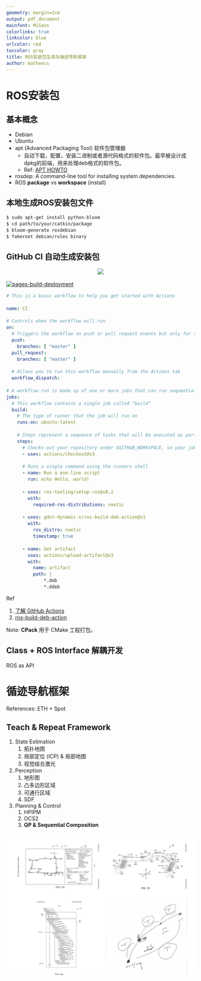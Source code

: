 ```yaml
---
geometry: margin=2cm
output: pdf_document
mainfont: MiSans
colorlinks: true
linkcolor: blue
urlcolor: red
toccolor: gray
title: ROS安装包生成与循迹导航框架
author: matheecs
---
```


# ROS安装包

## 基本概念

- Debian
- Ubuntu
- apt (Advanced Packaging Tool) 软件包管理器
  - 自动下载，配置，安装二进制或者源代码格式的软件包。最早被设计成dpkg的前端，用来处理deb格式的软件包。
  - Ref: [APT HOWTO](https://www.debian.org/doc/manuals/apt-howto/index.zh-cn.html#contents)
- rosdep: A command-line tool for installing system dependencies.
- ROS **package** vs **workspace** (install)

## 本地生成ROS安装包文件

```bash
$ sudo apt-get install python-bloom
$ cd path/to/your/catkin/package
$ bloom-generate rosdebian
$ fakeroot debian/rules binary
```

## GitHub CI 自动生成安装包

<p align="center">
  <img src="https://docs.github.com/assets/cb-25535/images/help/images/overview-actions-simple.png" width="500"/>
</p>

[![pages-build-deployment](https://github.com/matheecs/matheecs.github.io/actions/workflows/pages/pages-build-deployment/badge.svg)](https://github.com/matheecs/matheecs.github.io/actions/workflows/pages/pages-build-deployment)

```yaml
# This is a basic workflow to help you get started with Actions

name: CI

# Controls when the workflow will run
on:
  # Triggers the workflow on push or pull request events but only for the "master" branch
  push:
    branches: [ "master" ]
  pull_request:
    branches: [ "master" ]

  # Allows you to run this workflow manually from the Actions tab
  workflow_dispatch:

# A workflow run is made up of one or more jobs that can run sequentially or in parallel
jobs:
  # This workflow contains a single job called "build"
  build:
    # The type of runner that the job will run on
    runs-on: ubuntu-latest

    # Steps represent a sequence of tasks that will be executed as part of the job
    steps:
      # Checks-out your repository under $GITHUB_WORKSPACE, so your job can access it
      - uses: actions/checkout@v3

      # Runs a single command using the runners shell
      - name: Run a one-line script
        run: echo Hello, world!

      - uses: ros-tooling/setup-ros@v0.2
        with:
          required-ros-distributions: noetic

      - uses: gdut-dynamic-x/ros-build-deb-action@v1
        with:
          ros_distro: noetic
          timestamp: true

      - name: Get artifact
        uses: actions/upload-artifact@v3
        with:
          name: artifact
          path: |
              *.deb
              *.ddeb
```

Ref

1. [了解 GitHub Actions](https://docs.github.com/cn/actions/learn-github-actions/understanding-github-actions)
2. [ros-build-deb-action](https://github.com/gdut-dynamic-x/ros-build-deb-action)

Note: **CPack** 用于 CMake 工程打包。

## Class + ROS Interface 解耦开发

ROS as API

# 循迹导航框架

References: ETH + Spot

## Teach & Repeat Framework

1. State Estimation
   1. 拓扑地图
   2. 局部定位 (ICP) & 局部地图
   3. 视觉结合激光
2. Perception
   1. 地形图
   2. 凸多边形区域
   3. 可通行区域
   4. SDF
3. Planning & Control
   1. HPIPM
   2. OCS2
   3. **QP & Sequential Composition**

![](ideas_20220824.png)
